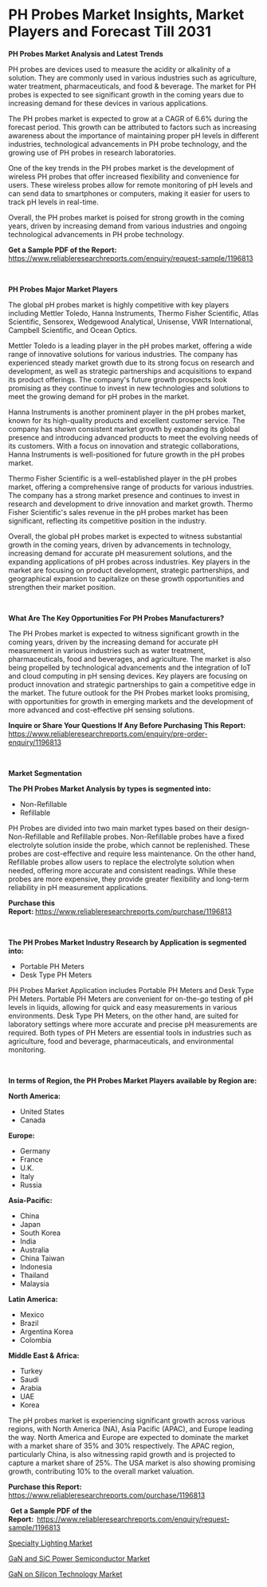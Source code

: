 <p><h1>PH Probes Market Insights, Market Players and Forecast Till 2031</h1></p><p><strong>PH Probes Market Analysis and Latest Trends</strong></p>
<p><p>PH probes are devices used to measure the acidity or alkalinity of a solution. They are commonly used in various industries such as agriculture, water treatment, pharmaceuticals, and food & beverage. The market for PH probes is expected to see significant growth in the coming years due to increasing demand for these devices in various applications.</p><p>The PH probes market is expected to grow at a CAGR of 6.6% during the forecast period. This growth can be attributed to factors such as increasing awareness about the importance of maintaining proper pH levels in different industries, technological advancements in PH probe technology, and the growing use of PH probes in research laboratories.</p><p>One of the key trends in the PH probes market is the development of wireless PH probes that offer increased flexibility and convenience for users. These wireless probes allow for remote monitoring of pH levels and can send data to smartphones or computers, making it easier for users to track pH levels in real-time.</p><p>Overall, the PH probes market is poised for strong growth in the coming years, driven by increasing demand from various industries and ongoing technological advancements in PH probe technology.</p></p>
<p><strong>Get a Sample PDF of the Report:&nbsp;</strong> <a href="https://www.reliableresearchreports.com/enquiry/request-sample/1196813">https://www.reliableresearchreports.com/enquiry/request-sample/1196813</a></p>
<p>&nbsp;</p>
<p><strong>PH Probes Major Market Players</strong></p>
<p><p>The global pH probes market is highly competitive with key players including Mettler Toledo, Hanna Instruments, Thermo Fisher Scientific, Atlas Scientific, Sensorex, Wedgewood Analytical, Unisense, VWR International, Campbell Scientific, and Ocean Optics. </p><p>Mettler Toledo is a leading player in the pH probes market, offering a wide range of innovative solutions for various industries. The company has experienced steady market growth due to its strong focus on research and development, as well as strategic partnerships and acquisitions to expand its product offerings. The company's future growth prospects look promising as they continue to invest in new technologies and solutions to meet the growing demand for pH probes in the market.</p><p>Hanna Instruments is another prominent player in the pH probes market, known for its high-quality products and excellent customer service. The company has shown consistent market growth by expanding its global presence and introducing advanced products to meet the evolving needs of its customers. With a focus on innovation and strategic collaborations, Hanna Instruments is well-positioned for future growth in the pH probes market.</p><p>Thermo Fisher Scientific is a well-established player in the pH probes market, offering a comprehensive range of products for various industries. The company has a strong market presence and continues to invest in research and development to drive innovation and market growth. Thermo Fisher Scientific's sales revenue in the pH probes market has been significant, reflecting its competitive position in the industry.</p><p>Overall, the global pH probes market is expected to witness substantial growth in the coming years, driven by advancements in technology, increasing demand for accurate pH measurement solutions, and the expanding applications of pH probes across industries. Key players in the market are focusing on product development, strategic partnerships, and geographical expansion to capitalize on these growth opportunities and strengthen their market position.</p></p>
<p>&nbsp;</p>
<p><strong>What Are The Key Opportunities For PH Probes Manufacturers?</strong></p>
<p><p>The PH Probes market is expected to witness significant growth in the coming years, driven by the increasing demand for accurate pH measurement in various industries such as water treatment, pharmaceuticals, food and beverages, and agriculture. The market is also being propelled by technological advancements and the integration of IoT and cloud computing in pH sensing devices. Key players are focusing on product innovation and strategic partnerships to gain a competitive edge in the market. The future outlook for the PH Probes market looks promising, with opportunities for growth in emerging markets and the development of more advanced and cost-effective pH sensing solutions.</p></p>
<p><strong>Inquire or Share Your Questions If Any Before Purchasing This Report:</strong> <a href="https://www.reliableresearchreports.com/enquiry/pre-order-enquiry/1196813">https://www.reliableresearchreports.com/enquiry/pre-order-enquiry/1196813</a></p>
<p>&nbsp;</p>
<p><strong>Market Segmentation</strong></p>
<p><strong>The PH Probes Market Analysis by types is segmented into:</strong></p>
<p><ul><li>Non-Refillable</li><li>Refillable</li></ul></p>
<p><p>PH Probes are divided into two main market types based on their design- Non-Refillable and Refillable probes. Non-Refillable probes have a fixed electrolyte solution inside the probe, which cannot be replenished. These probes are cost-effective and require less maintenance. On the other hand, Refillable probes allow users to replace the electrolyte solution when needed, offering more accurate and consistent readings. While these probes are more expensive, they provide greater flexibility and long-term reliability in pH measurement applications.</p></p>
<p><strong>Purchase this Report:&nbsp;</strong><a href="https://www.reliableresearchreports.com/purchase/1196813">https://www.reliableresearchreports.com/purchase/1196813</a></p>
<p>&nbsp;</p>
<p><strong>The PH Probes Market Industry Research by Application is segmented into:</strong></p>
<p><ul><li>Portable PH Meters</li><li>Desk Type PH Meters</li></ul></p>
<p><p>PH Probes Market Application includes Portable PH Meters and Desk Type PH Meters. Portable PH Meters are convenient for on-the-go testing of pH levels in liquids, allowing for quick and easy measurements in various environments. Desk Type PH Meters, on the other hand, are suited for laboratory settings where more accurate and precise pH measurements are required. Both types of PH Meters are essential tools in industries such as agriculture, food and beverage, pharmaceuticals, and environmental monitoring.</p></p>
<p>&nbsp;</p>
<p><strong>In terms of Region, the PH Probes Market Players available by Region are:</strong></p>
<p>
    <p> <strong> North America: </strong>
        <ul>
            <li>United States</li>
            <li>Canada</li>
        </ul>
        </p> 
    <p> <strong> Europe: </strong>
        <ul>
            <li>Germany</li>
            <li>France</li>
            <li>U.K.</li>
            <li>Italy</li>
            <li>Russia</li>
        </ul>
        </p> 
    <p> <strong> Asia-Pacific: </strong>
        <ul>
            <li>China</li>
            <li>Japan</li>
            <li>South Korea</li>
            <li>India</li>
            <li>Australia</li>
            <li>China Taiwan</li>
            <li>Indonesia</li>
            <li>Thailand</li>
            <li>Malaysia</li>
        </ul>
        </p> 
    <p> <strong> Latin America: </strong>
        <ul>
            <li>Mexico</li>
            <li>Brazil</li>
            <li>Argentina Korea</li>
            <li>Colombia</li>
        </ul>
        </p> 
    <p> <strong> Middle East & Africa: </strong>
        <ul>
            <li>Turkey</li>
            <li>Saudi</li>
            <li>Arabia</li>
            <li>UAE</li>
            <li>Korea</li>
        </ul>
    </p>
    </p>
<p><p>The pH probes market is experiencing significant growth across various regions, with North America (NA), Asia Pacific (APAC), and Europe leading the way. North America and Europe are expected to dominate the market with a market share of 35% and 30% respectively. The APAC region, particularly China, is also witnessing rapid growth and is projected to capture a market share of 25%. The USA market is also showing promising growth, contributing 10% to the overall market valuation.</p></p>
<p><strong>Purchase this Report: </strong><a href="https://www.reliableresearchreports.com/purchase/1196813">https://www.reliableresearchreports.com/purchase/1196813</a></p>
<p>&nbsp;<strong>Get a Sample PDF of the Report:&nbsp;&nbsp;</strong><a href="https://www.reliableresearchreports.com/enquiry/request-sample/1196813">https://www.reliableresearchreports.com/enquiry/request-sample/1196813</a></p>
<p><strong></strong></p>
<p><p><a href="https://github.com/redneck06/Market-Research-Report-List-2/blob/main/specialty-lighting-market.md">Specialty Lighting Market</a></p><p><a href="https://github.com/edytherolanlouisejk1miz0wig/Market-Research-Report-List-1/blob/main/gan-and-sic-power-semiconductor-market.md">GaN and SiC Power Semiconductor Market</a></p><p><a href="https://github.com/peachesmcdowel1/Market-Research-Report-List-2/blob/main/gan-on-silicon-technology-market.md">GaN on Silicon Technology Market</a></p></p>